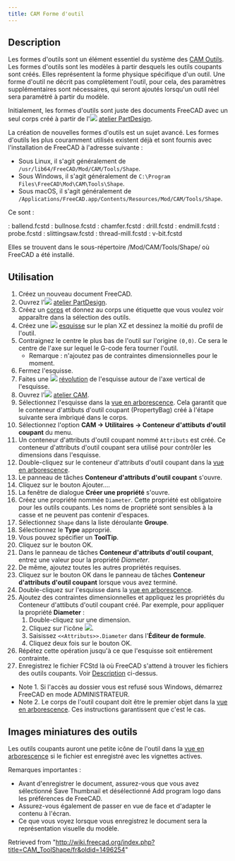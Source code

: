 ```yaml
---
title: CAM Forme d'outil
---
```

## Description

Les formes d'outils sont un élément essentiel du système des [CAM Outils](/CAM_Tools/fr "CAM Tools/fr"). Les formes d'outils sont les modèles à partir desquels les outils coupants sont créés. Elles représentent la forme physique spécifique d'un outil. Une forme d'outil ne décrit pas complètement l'outil, pour cela, des paramètres supplémentaires sont nécessaires, qui seront ajoutés lorsqu'un outil réel sera paramétré à partir du modèle.

Initialement, les formes d'outils sont juste des documents FreeCAD avec un seul corps créé à partir de l'![](/images/Workbench_PartDesign.svg) [atelier PartDesign](/PartDesign_Workbench/fr "PartDesign Workbench/fr").

La création de nouvelles formes d'outils est un sujet avancé. Les formes d'outils les plus couramment utilisés existent déjà et sont fournis avec l'installation de FreeCAD à l'adresse suivante :

* Sous Linux, il s'agit généralement de `/usr/lib64/FreeCAD/Mod/CAM/Tools/Shape`.
* Sous Windows, il s'agit généralement de `C:\Program Files\FreeCAD\Mod\CAM\Tools\Shape`.
* Sous macOS, il s'agit généralement de `/Applications/FreeCAD.app/Contents/Resources/Mod/CAM/Tools/Shape`.

Ce sont :

:   ballend.fcstd
:   bullnose.fcstd
:   chamfer.fcstd
:   drill.fcstd
:   endmill.fcstd
:   probe.fcstd
:   slittingsaw.fcstd
:   thread-mill.fcstd
:   v-bit.fcstd

Elles se trouvent dans le sous-répertoire /Mod/CAM/Tools/Shape/ où FreeCAD a été installé.

## Utilisation

1. Créez un nouveau document FreeCAD.
2. Ouvrez l'![](/images/Workbench_PartDesign.svg) [atelier PartDesign](/PartDesign_Workbench/fr "PartDesign Workbench/fr").
3. Créez un [corps](/PartDesign_Body/fr "PartDesign Body/fr") et donnez au corps une étiquette que vous voulez voir apparaître dans la sélection des outils.
4. Créez une ![](/images/PartDesign_NewSketch.svg) [esquisse](/PartDesign_NewSketch/fr "PartDesign NewSketch/fr") sur le plan XZ et dessinez la moitié du profil de l'outil.
5. Contraignez le centre le plus bas de l'outil sur l'origine `(0,0)`. Ce sera le centre de l'axe sur lequel le G-code fera tourner l'outil.
   * Remarque : n'ajoutez pas de contraintes dimensionnelles pour le moment.
6. Fermez l'esquisse.
7. Faites une ![](/images/PartDesign_Revolution.svg) [révolution](/PartDesign_Revolution/fr "PartDesign Revolution/fr") de l'esquisse autour de l'axe vertical de l'esquisse.
8. Ouvrez l'![](/images/Workbench_CAM.svg) [atelier CAM](/CAM_Workbench/fr "CAM Workbench/fr").
9. Sélectionnez l'esquisse dans la [vue en arborescence](/Tree_view/fr "Tree view/fr"). Cela garantit que le conteneur d'attibuts d'outil coupant (PropertyBag) créé à l'étape suivante sera imbriqué dans le corps.
10. Sélectionnez l'option **CAM → Utilitaires → Conteneur d'attibuts d'outil coupant** du menu.
11. Un conteneur d'attributs d'outil coupant nommé `Attributs` est créé. Ce conteneur d'attributs d'outil coupant sera utilisé pour contrôler les dimensions dans l'esquisse.
12. Double-cliquez sur le conteneur d'attributs d'outil coupant dans la [vue en arborescence](/Tree_view/fr "Tree view/fr").
13. Le panneau de tâches **Conteneur d'attributs d'outil coupant** s'ouvre.
14. Cliquez sur le bouton Ajouter....
15. La fenêtre de dialogue **Créer une propriété** s'ouvre.
16. Créez une propriété nommée `Diameter`. Cette propriété est obligatoire pour les outils coupants. Les noms de propriété sont sensibles à la casse et ne peuvent pas contenir d'espaces.
17. Sélectionnez `Shape` dans la liste déroulante **Groupe**.
18. Sélectionnez le **Type** approprié.
19. Vous pouvez spécifier un **ToolTip**.
20. Cliquez sur le bouton OK.
21. Dans le panneau de tâches **Conteneur d'attributs d'outil coupant**, entrez une valeur pour la propriété *Diameter*.
22. De même, ajoutez toutes les autres propriétés requises.
23. Cliquez sur le bouton OK dans le panneau de tâches **Conteneur d'attributs d'outil coupant** lorsque vous avez terminé.
24. Double-cliquez sur l'esquisse dans la [vue en arborescence](/Tree_view/fr "Tree view/fr").
25. Ajoutez des contraintes dimensionnelles et appliquez les propriétés du Conteneur d'attibuts d'outil coupant créé. Par exemple, pour appliquer la propriété **Diameter** :
    1. Double-cliquez sur une dimension.
    2. Cliquez sur l'icône ![](/images/Bound-expression.svg).
    3. Saisissez `<<Attributs>>.Diameter` dans l'**Éditeur de formule**.
    4. Cliquez deux fois sur le bouton OK.
26. Répétez cette opération jusqu'à ce que l'esquisse soit entièrement contrainte.
27. Enregistrez le fichier FCStd là où FreeCAD s'attend à trouver les fichiers des outils coupants. Voir [Description](#Description) ci-dessus.

* Note 1. Si l'accès au dossier vous est refusé sous Windows, démarrez FreeCAD en mode ADMINISTRATEUR.
* Note 2. Le corps de l'outil coupant doit être le premier objet dans la [vue en arborescence](/Tree_view/fr "Tree view/fr"). Ces instructions garantissent que c'est le cas.

## Images miniatures des outils

Les outils coupants auront une petite icône de l'outil dans la [vue en arborescence](/Tree_view/fr "Tree view/fr") si le fichier est enregistré avec les vignettes actives.

Remarques importantes :

* Avant d'enregistrer le document, assurez-vous que vous avez sélectionné Save Thumbnail et désélectionné Add program logo dans les préférences de FreeCAD.
* Assurez-vous également de passer en vue de face et d'adapter le contenu à l'écran.
* Ce que vous voyez lorsque vous enregistrez le document sera la représentation visuelle du modèle.

Retrieved from "<http://wiki.freecad.org/index.php?title=CAM_ToolShape/fr&oldid=1496254>"